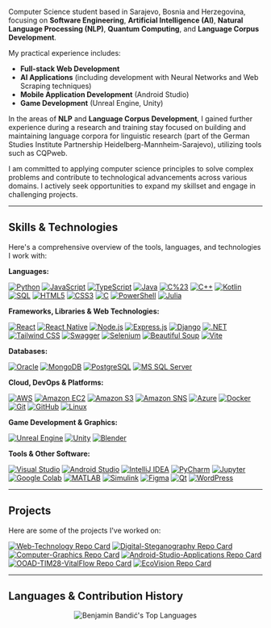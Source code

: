 Computer Science student based in Sarajevo, Bosnia and Herzegovina, focusing on **Software Engineering**, **Artificial Intelligence (AI)**, **Natural Language Processing (NLP)**, **Quantum Computing**, and **Language Corpus Development**.

My practical experience includes:
*   **Full-stack Web Development**
*   **AI Applications** (including development with Neural Networks and Web Scraping techniques)
*   **Mobile Application Development** (Android Studio)
*   **Game Development** (Unreal Engine, Unity)

In the areas of **NLP** and **Language Corpus Development**, I gained further experience during a research and training stay focused on building and maintaining language corpora for linguistic research (part of the German Studies Institute Partnership Heidelberg-Mannheim-Sarajevo), utilizing tools such as CQPweb.

I am committed to applying computer science principles to solve complex problems and contribute to technological advancements across various domains. I actively seek opportunities to expand my skillset and engage in challenging projects.

---

## Skills & Technologies

Here's a comprehensive overview of the tools, languages, and technologies I work with:

**Languages:**

[![Python](https://img.shields.io/badge/Python-3776AB?style=for-the-badge&logo=python&logoColor=white)](https://www.python.org) [![JavaScript](https://img.shields.io/badge/JavaScript-F7DF1E?style=for-the-badge&logo=javascript&logoColor=black)](https://developer.mozilla.org/en-US/docs/Web/JavaScript) [![TypeScript](https://img.shields.io/badge/TypeScript-3178C6?style=for-the-badge&logo=typescript&logoColor=white)](https://www.typescriptlang.org/) [![Java](https://img.shields.io/badge/Java-ED8B00?style=for-the-badge&logo=openjdk&logoColor=white)](https://www.java.com) [![C%23](https://img.shields.io/badge/C%23-239120?style=for-the-badge&logo=c-sharp&logoColor=white)](https://docs.microsoft.com/en-us/dotnet/csharp/)
[![C++](https://img.shields.io/badge/C%2B%2B-00599C?style=for-the-badge&logo=c%2B%2B&logoColor=white)](https://isocpp.org/) [![Kotlin](https://img.shields.io/badge/Kotlin-7F52FF?style=for-the-badge&logo=kotlin&logoColor=white)](https://kotlinlang.org/) [![SQL](https://img.shields.io/badge/SQL-4479A1?style=for-the-badge&logo=mysql&logoColor=white)](https://en.wikipedia.org/wiki/SQL) [![HTML5](https://img.shields.io/badge/HTML5-E34F26?style=for-the-badge&logo=html5&logoColor=white)](https://developer.mozilla.org/en-US/docs/Web/HTML) [![CSS3](https://img.shields.io/badge/CSS3-1572B6?style=for-the-badge&logo=css3&logoColor=white)](https://developer.mozilla.org/en-US/docs/Web/CSS)
[![C](https://img.shields.io/badge/C-A8B9CC?style=for-the-badge&logo=c&logoColor=black)](https://en.wikipedia.org/wiki/C_(programming_language)) [![PowerShell](https://img.shields.io/badge/PowerShell-5391FE?style=for-the-badge&logo=powershell&logoColor=white)](https://docs.microsoft.com/en-us/powershell/) [![Julia](https://img.shields.io/badge/Julia-9558B2?style=for-the-badge&logo=julia&logoColor=white)](https://julialang.org/)

**Frameworks, Libraries & Web Technologies:**

[![React](https://img.shields.io/badge/React-61DAFB?style=for-the-badge&logo=react&logoColor=black)](https://reactjs.org/) [![React Native](https://img.shields.io/badge/React_Native-61DAFB?style=for-the-badge&logo=react&logoColor=black)](https://reactnative.dev/) [![Node.js](https://img.shields.io/badge/Node.js-339933?style=for-the-badge&logo=node.js&logoColor=white)](https://nodejs.org/) [![Express.js](https://img.shields.io/badge/Express.js-000000?style=for-the-badge&logo=express&logoColor=white)](https://expressjs.com/) [![Django](https://img.shields.io/badge/Django-092E20?style=for-the-badge&logo=django&logoColor=white)](https://www.djangoproject.com/)
[![.NET](https://img.shields.io/badge/.NET-512BD4?style=for-the-badge&logo=dotnet&logoColor=white)](https://dotnet.microsoft.com/) [![Tailwind CSS](https://img.shields.io/badge/Tailwind_CSS-06B6D4?style=for-the-badge&logo=tailwindcss&logoColor=white)](https://tailwindcss.com/) [![Swagger](https://img.shields.io/badge/Swagger-85EA2D?style=for-the-badge&logo=swagger&logoColor=black)](https://swagger.io/) [![Selenium](https://img.shields.io/badge/Selenium-43B02A?style=for-the-badge&logo=selenium&logoColor=white)](https://www.selenium.dev/) [![Beautiful Soup](https://img.shields.io/badge/Beautiful%20Soup-9C8676?style=for-the-badge)](https://www.crummy.com/software/BeautifulSoup/) <!-- Custom color, no logo -->
[![Vite](https://img.shields.io/badge/Vite-646CFF?style=for-the-badge&logo=vite&logoColor=white)](https://vitejs.dev/)

**Databases:**

[![Oracle](https://img.shields.io/badge/Oracle-F80000?style=for-the-badge&logo=oracle&logoColor=white)](https://www.oracle.com/database/) [![MongoDB](https://img.shields.io/badge/MongoDB-47A248?style=for-the-badge&logo=mongodb&logoColor=white)](https://www.mongodb.com/) [![PostgreSQL](https://img.shields.io/badge/PostgreSQL-4169E1?style=for-the-badge&logo=postgresql&logoColor=white)](https://www.postgresql.org/) [![MS SQL Server](https://img.shields.io/badge/MS_SQL_Server-CC2927?style=for-the-badge&logo=microsoft-sql-server&logoColor=white)](https://www.microsoft.com/en-us/sql-server)

**Cloud, DevOps & Platforms:**

[![AWS](https://img.shields.io/badge/AWS-232F3E?style=for-the-badge&logo=amazon-aws&logoColor=white)](https://aws.amazon.com/) [![Amazon EC2](https://img.shields.io/badge/Amazon_EC2-FF9900?style=for-the-badge&logo=amazon-ec2&logoColor=white)](https://aws.amazon.com/ec2/) [![Amazon S3](https://img.shields.io/badge/Amazon_S3-569A31?style=for-the-badge&logo=amazon-s3&logoColor=white)](https://aws.amazon.com/s3/) [![Amazon SNS](https://img.shields.io/badge/Amazon_SNS-D81860?style=for-the-badge&logo=amazon-sns&logoColor=white)](https://aws.amazon.com/sns/) [![Azure](https://img.shields.io/badge/Azure-0078D4?style=for-the-badge&logo=microsoft-azure&logoColor=white)](https://azure.microsoft.com/) [![Docker](https://img.shields.io/badge/Docker-2496ED?style=for-the-badge&logo=docker&logoColor=white)](https://www.docker.com/)
[![Git](https://img.shields.io/badge/Git-F05032?style=for-the-badge&logo=git&logoColor=white)](https://git-scm.com/) [![GitHub](https://img.shields.io/badge/GitHub-181717?style=for-the-badge&logo=github&logoColor=white)](https://github.com/) [![Linux](https://img.shields.io/badge/Linux-FCC624?style=for-the-badge&logo=linux&logoColor=black)](https://www.linux.org/)

**Game Development & Graphics:**

[![Unreal Engine](https://img.shields.io/badge/Unreal_Engine-313131?style=for-the-badge&logo=unreal-engine&logoColor=white)](https://www.unrealengine.com/) [![Unity](https://img.shields.io/badge/Unity-FFFFFF?style=for-the-badge&logo=unity&logoColor=black)](https://unity.com/) [![Blender](https://img.shields.io/badge/Blender-F5792A?style=for-the-badge&logo=blender&logoColor=white)](https://www.blender.org/)

**Tools & Other Software:**

[![Visual Studio](https://img.shields.io/badge/Visual_Studio-5C2D91?style=for-the-badge&logo=visual-studio&logoColor=white)](https://visualstudio.microsoft.com/) [![Android Studio](https://img.shields.io/badge/Android_Studio-3DDC84?style=for-the-badge&logo=android-studio&logoColor=white)](https://developer.android.com/studio) [![IntelliJ IDEA](https://img.shields.io/badge/IntelliJ_IDEA-000000?style=for-the-badge&logo=intellij-idea&logoColor=white)](https://www.jetbrains.com/idea/) [![PyCharm](https://img.shields.io/badge/PyCharm-000000?style=for-the-badge&logo=pycharm&logoColor=white)](https://www.jetbrains.com/pycharm/)
[![Jupyter](https://img.shields.io/badge/Jupyter-F37626?style=for-the-badge&logo=jupyter&logoColor=white)](https://jupyter.org/) [![Google Colab](https://img.shields.io/badge/Google%20Colab-F9AB00?style=for-the-badge&logo=googlecolab&logoColor=black)](https://colab.research.google.com/) [![MATLAB](https://img.shields.io/badge/MATLAB-0076A8?style=for-the-badge&logo=mathworks&logoColor=white)](https://www.mathworks.com/products/matlab.html) [![Simulink](https://img.shields.io/badge/Simulink-D96A23?style=for-the-badge&logo=mathworks&logoColor=white)](https://www.mathworks.com/products/simulink.html)
[![Figma](https://img.shields.io/badge/Figma-F24E1E?style=for-the-badge&logo=figma&logoColor=white)](https://www.figma.com/) [![Qt](https://img.shields.io/badge/Qt-41CD52?style=for-the-badge&logo=qt&logoColor=white)](https://www.qt.io/) [![WordPress](https://img.shields.io/badge/WordPress-21759B?style=for-the-badge&logo=wordpress&logoColor=white)](https://wordpress.org/)

---

## Projects

Here are some of the projects I've worked on:

[![Web-Technology Repo Card](https://github-readme-stats.vercel.app/api/pin/?username=bbandic1&repo=Web-Technology&theme=radical&show_owner=true)](https://github.com/bbandic1/Web-Technology)
[![Digital-Steganography Repo Card](https://github-readme-stats.vercel.app/api/pin/?username=bbandic1&repo=Digital-Steganography&theme=radical&show_owner=true)](https://github.com/bbandic1/Digital-Steganography)
[![Computer-Graphics Repo Card](https://github-readme-stats.vercel.app/api/pin/?username=bbandic1&repo=Computer-Graphics&theme=radical&show_owner=true)](https://github.com/bbandic1/Computer-Graphics)
[![Android-Studio-Applications Repo Card](https://github-readme-stats.vercel.app/api/pin/?username=bbandic1&repo=Android-Studio-Applications&theme=radical&show_owner=true)](https://github.com/bbandic1/Android-Studio-Applications)
[![OOAD-TIM28-VitalFlow Repo Card](https://github-readme-stats.vercel.app/api/pin/?username=bbandic1&repo=OOAD-TIM28-VitalFlow&theme=radical&show_owner=true)](https://github.com/bbandic1/OOAD-TIM28-VitalFlow)
[![EcoVision Repo Card](https://github-readme-stats.vercel.app/api/pin/?username=bbandic1&repo=EcoVision&theme=radical&show_owner=true)](https://github.com/bbandic1/EcoVision)

---

## Languages & Contribution History

<p align="center">
  <img src="https://github-readme-stats.vercel.app/api/top-langs/?username=bbandic1&layout=compact&theme=radical&hide=jupyter%20notebook" alt="Benjamin Bandić's Top Languages" />
</p>

